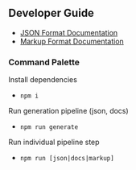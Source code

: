 ## Developer Guide

- [JSON Format Documentation](json/README.md)
- [Markup Format Documentation](markup/README.md)

### Command Palette

Install dependencies
- `npm i` 

Run generation pipeline (json, docs)
- `npm run generate` 

Run individual pipeline step
- `npm run [json|docs|markup]` 
